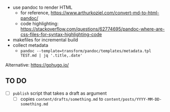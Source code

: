 - use pandoc to render HTML
  - for reference, https://www.arthurkoziel.com/convert-md-to-html-pandoc/
  - code highlighting: https://stackoverflow.com/questions/62774695/pandoc-where-are-css-files-for-syntax-highlighting-code
- makefiles for incremental build
- collect metadata
  - `pandoc --template=transform/pandoc/templates/metadata.tpl TEST.md | jq '.title,.date'`

Alternative: https://gohugo.io/

## TO DO
- [ ] `publish` script that takes a draft as argument
  - [ ] copies `content/drafts/something.md` to `content/posts/YYYY-MM-DD-something.md`
